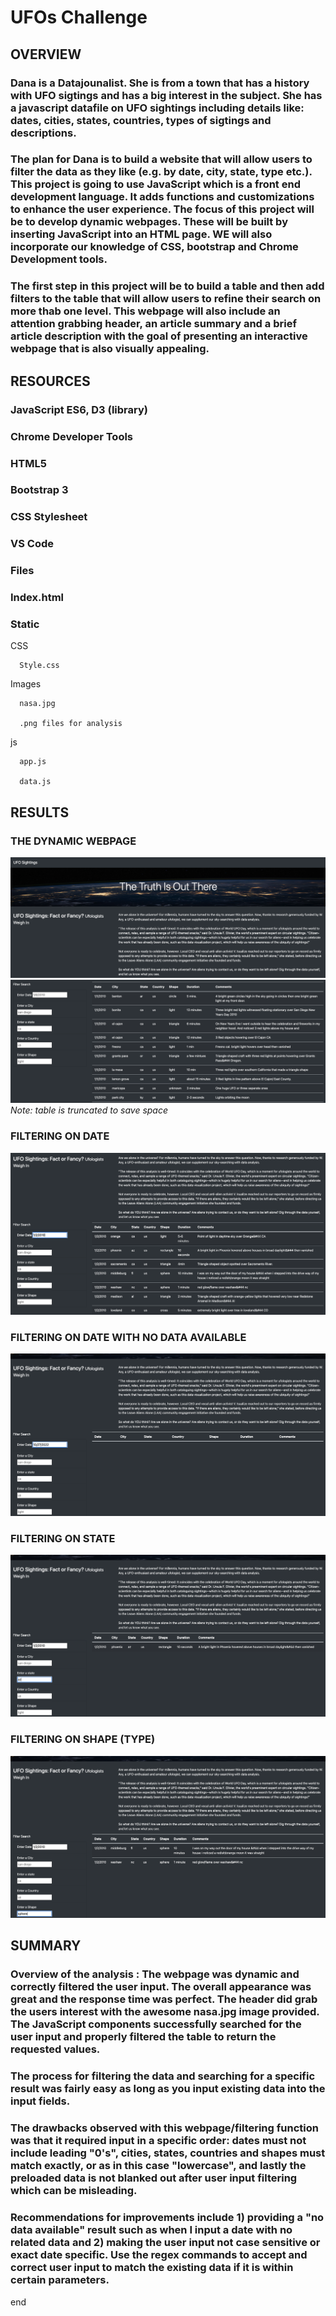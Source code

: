# UFOs Challenge

## OVERVIEW

### Dana is a Datajounalist.  She is from a town that has a history with UFO sigtings and has a big interest in the subject.  She has a javascript datafile on UFO sightings including details like: dates, cities, states, countries, types of sigtings and descriptions.

### The plan for Dana is to build a website that will allow users to filter the data as they like (e.g. by date, city, state, type etc.).  This project is going to use JavaScript which is a front end development language.  It adds functions and customizations to enhance the user experience.  The focus of this project will be to develop dynamic webpages.  These will be built by inserting JavaScript into an HTML page.  WE will also incorporate our knowledge of CSS, bootstrap and Chrome Development tools.

### The first step in this project will be to build a table and then add filters to the table that will allow users to refine their search on more thab one level.  This webpage will also include an attention grabbing header, an article summary and a brief article description with the goal of presenting an interactive webpage that is also visually appealing.

## RESOURCES

### JavaScript ES6, D3 (library)

### Chrome Developer Tools

### HTML5

### Bootstrap 3

### CSS Stylesheet

### VS Code

### Files

### Index.html

### Static

  CSS
  
      Style.css
      
  Images
  
      nasa.jpg
      
      .png files for analysis
      
  js
  
      app.js
      
      data.js
      
## RESULTS

### THE DYNAMIC WEBPAGE

![__](https://github.com/Johnnytoobadman/UFOs/blob/main/static/images/UFO%20_header_description.png) 
![__](https://github.com/Johnnytoobadman/UFOs/blob/main/static/images/UFOs%20_datatable_filters.png)
*Note: table is truncated to save space*

### FILTERING ON DATE

![__](https://github.com/Johnnytoobadman/UFOs/blob/main/static/images/UFO's_date_sort.png)

### FILTERING ON DATE WITH NO DATA AVAILABLE

![__](https://github.com/Johnnytoobadman/UFOs/blob/main/static/images/UFOs_datatable_no_data.png)

### FILTERING ON STATE

![__](https://github.com/Johnnytoobadman/UFOs/blob/main/static/images/UFOs_statedate_sort.png)

### FILTERING ON SHAPE (TYPE)

![__](https://github.com/Johnnytoobadman/UFOs/blob/main/static/images/UFOs_shape_sort.png)

## SUMMARY

### Overview of the analysis :  The webpage was dynamic and correctly filtered the user input.  The overall appearance was great and the response time was perfect.  The header did grab the users interest with the awesome nasa.jpg image provided.  The JavaScript components successfully searched for the user input and properly filtered the table to return the requested values.

### The process for filtering the data and searching for a specific result was fairly easy as long as you input existing data into the input fields.

### The drawbacks observed with this webpage/filtering function was that it required input in a specific order: dates must not include leading "0's", cities, states, countries and shapes must match exactly, or as in this case "lowercase", and lastly the preloaded data is not blanked out after user input filtering which can be misleading.

### Recommendations for improvements include 1) providing a "no data available" result such as when I input a date with no related data and  2) making the user input not case sensitive or exact date specific.  Use the regex commands to accept and correct user input to match the existing data if it is within certain parameters.

end
